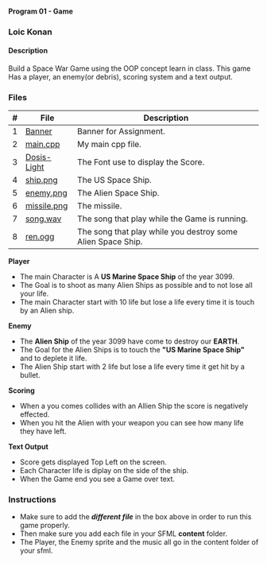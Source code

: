 #### Program 01 - Game

### Loic Konan

#### Description

Build a Space War Game using the OOP concept learn in class. This game Has a player, an enemy(or debris), scoring system and a text output.

### Files

|  #  | File                       | Description                                                 |
| :-: | -------------------------- | ----------------------------------------------------------- |
|  1  | [Banner](Banner)           | Banner for Assignment.                                      |
|  2  | [main.cpp](main.cpp)       | My main cpp file.                                           |
|  3  | [Dosis-Light](Dosis-Light) | The Font use to display the Score.                          |
|  4  | [ship.png](ship.png)       | The US Space Ship.                                          |
|  5  | [enemy.png](enemy.png)     | The Alien Space Ship.                                       |
|  6  | [missile.png](enemy.png)   | The missile.                                                |
|  7  | [song.wav](song.wav)       | The song that play while the Game is running.               |
|  8  | [ren.ogg](enemy.png)       | The song that play while you destroy some Alien Space Ship. |

**Player**

>

- The main Character is A **US Marine Space Ship** of the year 3099.
- The Goal is to shoot as many Alien Ships as possible and to not lose all your life.
- The main Character start with 10 life but lose a life every time it is touch by an Alien ship.

**Enemy**

>

- The **Alien Ship** of the year 3099 have come to destroy our **EARTH**.
- The Goal for the Alien Ships is to touch the **"US Marine Space Ship"** and to deplete it life.
- The Alien Ship start with 2 life but lose a life every time it get hit by a bullet.

**Scoring**

>

- When a you comes collides with an Allien Ship the score is negatively effected.
- When you hit the Alien with your weapon you can see how many life they have left.

**Text Output**

>

- Score gets displayed Top Left on the screen.
- Each Character life is diplay on the side of the ship.
- When the Game end you see a Game over text.

### Instructions

- Make sure to add the **_different file_** in the box above in order to run this game properly.
- Then make sure you add each file in your SFML **content** folder.
- The Player, the Enemy sprite and the music all go in the content folder of your sfml.
